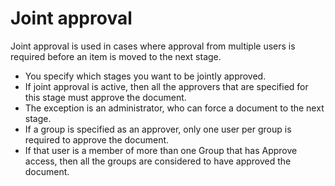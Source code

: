 # Joint approval

Joint approval is used in cases where approval from multiple users is required before an item is moved to the next stage.

-   You specify which stages you want to be jointly approved.
-   If joint approval is active, then all the approvers that are specified for this stage must approve the document.
-   The exception is an administrator, who can force a document to the next stage.
-   If a group is specified as an approver, only one user per group is required to approve the document.
-   If that user is a member of more than one Group that has Approve access, then all the groups are considered to have approved the document.


